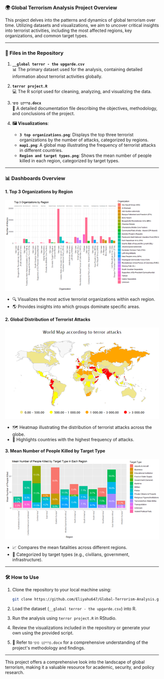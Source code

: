 ### 🌍 Global Terrorism Analysis Project Overview

This project delves into the patterns and dynamics of global terrorism over time. Utilizing datasets and visualizations, we aim to uncover critical insights into terrorist activities, including the most affected regions, key organizations, and common target types.

---

### **📂 Files in the Repository**

1. **`__global terror - the upgarde.csv`**  
   📊 The primary dataset used for the analysis, containing detailed information about terrorist activities globally.

2. **`terror project.R`**  
   💻 The R script used for cleaning, analyzing, and visualizing the data.

3. **`פרויקט סופי.docx`**  
   📝 A detailed documentation file describing the objectives, methodology, and conclusions of the project.

4. **🖼️ Visualizations**:  
   - **`3 top organizations.png`**: Displays the top three terrorist organizations by the number of attacks, categorized by regions.  
   - **`map1.png`**: A global map illustrating the frequency of terrorist attacks in different countries.  
   - **`Region and target types.png`**: Shows the mean number of people killed in each region, categorized by target types.

---

### **📊 Dashboards Overview**

#### 1. **Top 3 Organizations by Region**  
   ![Top 3 Organizations](https://github.com/Eliyahu647/Global-Terrorism-Analysis/blob/main/3%20top%20organizations.png)  
   - 🔍 Visualizes the most active terrorist organizations within each region.  
   - 🌎 Provides insights into which groups dominate specific areas.

#### 2. **Global Distribution of Terrorist Attacks**  
   ![Global Map](https://github.com/Eliyahu647/Global-Terrorism-Analysis/blob/main/map1.png)  
   - 🗺️ Heatmap illustrating the distribution of terrorist attacks across the globe.  
   - 🚩 Highlights countries with the highest frequency of attacks.

#### 3. **Mean Number of People Killed by Target Type**  
   ![Region and Target Types](https://github.com/Eliyahu647/Global-Terrorism-Analysis/blob/main/Region%20and%20target%20types.png)  
   - 📈 Compares the mean fatalities across different regions.  
   - 🎯 Categorized by target types (e.g., civilians, government, infrastructure).

---

### **🛠️ How to Use**

1. Clone the repository to your local machine using:  
   ```bash
   git clone https://github.com/Eliyahu647/Global-Terrorism-Analysis.git
   ```

2. Load the dataset (`__global terror - the upgarde.csv`) into R.

3. Run the analysis using `terror project.R` in RStudio.

4. Review the visualizations included in the repository or generate your own using the provided script.

5. 📖 Refer to `פרויקט סופי.docx` for a comprehensive understanding of the project's methodology and findings.

---

This project offers a comprehensive look into the landscape of global terrorism, making it a valuable resource for academic, security, and policy research.
